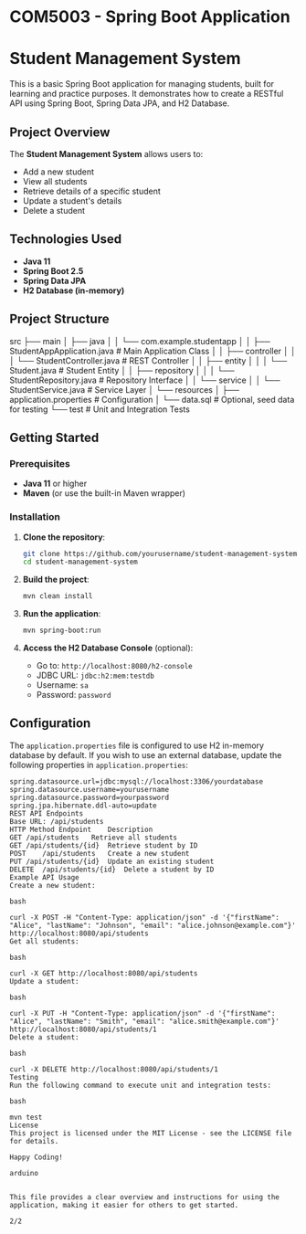 # COM5003 - Spring Boot Application

# Student Management System

This is a basic Spring Boot application for managing students, built for learning and practice purposes. It demonstrates how to create a RESTful API using Spring Boot, Spring Data JPA, and H2 Database.

## Project Overview

The **Student Management System** allows users to:
- Add a new student
- View all students
- Retrieve details of a specific student
- Update a student's details
- Delete a student

## Technologies Used

- **Java 11**
- **Spring Boot 2.5**
- **Spring Data JPA**
- **H2 Database (in-memory)**

## Project Structure

src ├── main │ ├── java │ │ └── com.example.studentapp │ │ ├── StudentAppApplication.java # Main Application Class │ │ ├── controller │ │ │ └── StudentController.java # REST Controller │ │ ├── entity │ │ │ └── Student.java # Student Entity │ │ ├── repository │ │ │ └── StudentRepository.java # Repository Interface │ │ └── service │ │ └── StudentService.java # Service Layer │ └── resources │ ├── application.properties # Configuration │ └── data.sql # Optional, seed data for testing └── test # Unit and Integration Tests



## Getting Started

### Prerequisites

- **Java 11** or higher
- **Maven** (or use the built-in Maven wrapper)

### Installation

1. **Clone the repository**:
    ```bash
    git clone https://github.com/yourusername/student-management-system.git
    cd student-management-system
    ```

2. **Build the project**:
    ```bash
    mvn clean install
    ```

3. **Run the application**:
    ```bash
    mvn spring-boot:run
    ```

4. **Access the H2 Database Console** (optional):
   - Go to: `http://localhost:8080/h2-console`
   - JDBC URL: `jdbc:h2:mem:testdb`
   - Username: `sa`
   - Password: `password`

## Configuration

The `application.properties` file is configured to use H2 in-memory database by default. If you wish to use an external database, update the following properties in `application.properties`:

```properties
spring.datasource.url=jdbc:mysql://localhost:3306/yourdatabase
spring.datasource.username=yourusername
spring.datasource.password=yourpassword
spring.jpa.hibernate.ddl-auto=update
REST API Endpoints
Base URL: /api/students
HTTP Method	Endpoint	Description
GET	/api/students	Retrieve all students
GET	/api/students/{id}	Retrieve student by ID
POST	/api/students	Create a new student
PUT	/api/students/{id}	Update an existing student
DELETE	/api/students/{id}	Delete a student by ID
Example API Usage
Create a new student:

bash

curl -X POST -H "Content-Type: application/json" -d '{"firstName": "Alice", "lastName": "Johnson", "email": "alice.johnson@example.com"}' http://localhost:8080/api/students
Get all students:

bash

curl -X GET http://localhost:8080/api/students
Update a student:

bash

curl -X PUT -H "Content-Type: application/json" -d '{"firstName": "Alice", "lastName": "Smith", "email": "alice.smith@example.com"}' http://localhost:8080/api/students/1
Delete a student:

bash

curl -X DELETE http://localhost:8080/api/students/1
Testing
Run the following command to execute unit and integration tests:

bash

mvn test
License
This project is licensed under the MIT License - see the LICENSE file for details.

Happy Coding!

arduino


This file provides a clear overview and instructions for using the application, making it easier for others to get started.

2/2







